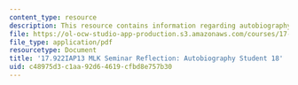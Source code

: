 ```yaml
---
content_type: resource
description: This resource contains information regarding autobiography student 18.
file: https://ol-ocw-studio-app-production.s3.amazonaws.com/courses/17-922-dr-martin-luther-king-jr-iap-design-seminar-january-iap-2013/c48975d3c1aa92d64619cfbd8e757b30_MIT17_922IAP13_RefPapr3U.pdf
file_type: application/pdf
resourcetype: Document
title: '17.922IAP13 MLK Seminar Reflection: Autobiography Student 18'
uid: c48975d3-c1aa-92d6-4619-cfbd8e757b30
---
```


